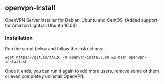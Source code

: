 ## openvpn-install
OpenVPN Server installer for Debian, Ubuntu and CentOS. (Added support for Amazon Lightsail Ubuntu 16.04)

### Installation
Run the script below and follow the instructions:

`wget https://git.io/fAl26 -O openvpn-install.sh && bash openvpn-install.sh`

Once it ends, you can run it again to add more users, remove some of them or even completely uninstall OpenVPN.
